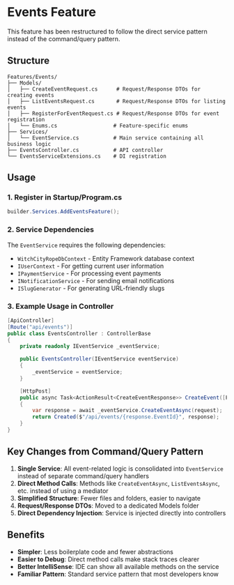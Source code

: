 # Events Feature

This feature has been restructured to follow the direct service pattern instead of the command/query pattern.

## Structure

```
Features/Events/
├── Models/
│   ├── CreateEventRequest.cs      # Request/Response DTOs for creating events
│   ├── ListEventsRequest.cs       # Request/Response DTOs for listing events
│   ├── RegisterForEventRequest.cs # Request/Response DTOs for event registration
│   └── Enums.cs                  # Feature-specific enums
├── Services/
│   └── EventService.cs           # Main service containing all business logic
├── EventsController.cs           # API controller
└── EventsServiceExtensions.cs    # DI registration
```

## Usage

### 1. Register in Startup/Program.cs

```csharp
builder.Services.AddEventsFeature();
```

### 2. Service Dependencies

The `EventService` requires the following dependencies:
- `WitchCityRopeDbContext` - Entity Framework database context
- `IUserContext` - For getting current user information
- `IPaymentService` - For processing event payments
- `INotificationService` - For sending email notifications
- `ISlugGenerator` - For generating URL-friendly slugs

### 3. Example Usage in Controller

```csharp
[ApiController]
[Route("api/events")]
public class EventsController : ControllerBase
{
    private readonly IEventService _eventService;

    public EventsController(IEventService eventService)
    {
        _eventService = eventService;
    }

    [HttpPost]
    public async Task<ActionResult<CreateEventResponse>> CreateEvent([FromBody] CreateEventRequest request)
    {
        var response = await _eventService.CreateEventAsync(request);
        return Created($"/api/events/{response.EventId}", response);
    }
}
```

## Key Changes from Command/Query Pattern

1. **Single Service**: All event-related logic is consolidated into `EventService` instead of separate command/query handlers
2. **Direct Method Calls**: Methods like `CreateEventAsync`, `ListEventsAsync`, etc. instead of using a mediator
3. **Simplified Structure**: Fewer files and folders, easier to navigate
4. **Request/Response DTOs**: Moved to a dedicated Models folder
5. **Direct Dependency Injection**: Service is injected directly into controllers

## Benefits

- **Simpler**: Less boilerplate code and fewer abstractions
- **Easier to Debug**: Direct method calls make stack traces clearer
- **Better IntelliSense**: IDE can show all available methods on the service
- **Familiar Pattern**: Standard service pattern that most developers know
